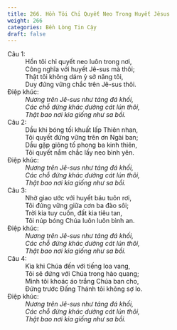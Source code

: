 ```yaml
---
title: 266. Hồn Tôi Chỉ Quyết Neo Trong Huyết Jêsus
weight: 266
categories: Bền Lòng Tin Cậy
draft: false
---
```

<dl><dt>Câu 1:</dt><dd data-verse="1">Hồn tôi chỉ quyết neo luôn trong nơi, <br/>Công nghĩa với huyết Jê-sus mà thôi; <br/>Thật tôi không dám ỷ sở năng tôi, <br/>Duy đứng vững chắc trên Jê-sus thôi. </dd><dt>Điệp khúc:</dt><dd data-chorus="1"><em>Nương trên Jê-sus như tảng đá khối, <br/>Các chỗ đứng khác dường cát lún thôi, <br/>Thật bao nơi kia giống như sa bồi. </em></dd><dt>Câu 2:</dt><dd data-verse="2">Dầu khi bóng tối khuất lấp Thiên nhan, <br/>Tôi quyết đứng vững trên ơn Ngài ban; <br/>Dầu gặp giông tố phong ba kinh thiên, <br/>Tôi quyết nắm chắc lấy neo bình yên. </dd><dt>Điệp khúc:</dt><dd data-chorus="1"><em>Nương trên Jê-sus như tảng đá khối, <br/>Các chỗ đứng khác dường cát lún thôi, <br/>Thật bao nơi kia giống như sa bồi. </em></dd><dt>Câu 3:</dt><dd data-verse="3">Nhờ giao ước với huyết báu tuôn rơi, <br/>Tôi đứng vững giữa cơn ba đào sôi; <br/>Trời kia tuy cuốn, đất kia tiêu tan, <br/>Tôi núp bóng Chúa luôn luôn bình an. </dd><dt>Điệp khúc:</dt><dd data-chorus="1"><em>Nương trên Jê-sus như tảng đá khối, <br/>Các chỗ đứng khác dường cát lún thôi, <br/>Thật bao nơi kia giống như sa bồi. </em></dd><dt>Câu 4:</dt><dd data-verse="4">Kìa khi Chúa đến với tiếng loa vang, <br/>Tôi sẽ đứng với Chúa trong hào quang; <br/>Mình tôi khoác áo trắng Chúa ban cho, <br/>Đứng trước Đấng Thánh tôi không sợ lo. </dd><dt>Điệp khúc:</dt><dd data-chorus="1"><em>Nương trên Jê-sus như tảng đá khối, <br/>Các chỗ đứng khác dường cát lún thôi, <br/>Thật bao nơi kia giống như sa bồi. </em></dd></dl>